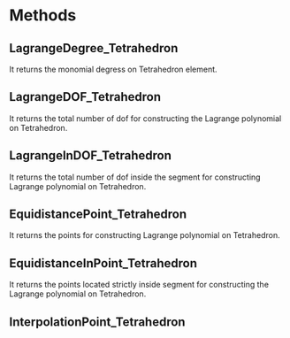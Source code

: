 # Methods

## LagrangeDegree_Tetrahedron

It returns the monomial degress on Tetrahedron element.

## LagrangeDOF_Tetrahedron

It returns the total number of dof for constructing the Lagrange polynomial on
 Tetrahedron.

## LagrangeInDOF_Tetrahedron

It returns the total number of dof inside the segment for constructing Lagrange polynomial on Tetrahedron.

## EquidistancePoint_Tetrahedron

It returns the points for constructing Lagrange polynomial on Tetrahedron.

## EquidistanceInPoint_Tetrahedron

It returns the points located strictly inside segment for constructing the Lagrange polynomial on Tetrahedron.

## InterpolationPoint_Tetrahedron
